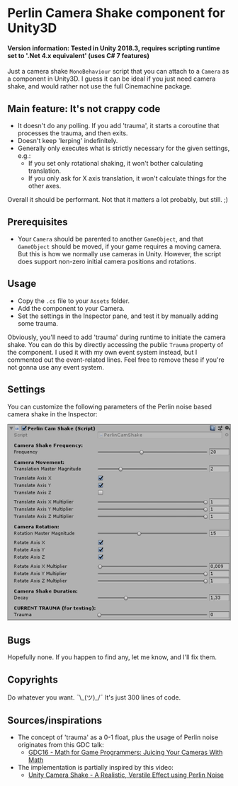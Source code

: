 # Perlin Camera Shake component for Unity3D
#### Version information: Tested in Unity 2018.3, requires scripting runtime set to '.Net 4.x equivalent' (uses C# 7 features)

Just a camera shake `MonoBehaviour` script that you can attach to a `Camera` as a component in Unity3D. I guess it can be ideal if you just need camera shake, and would rather not use the full Cinemachine package.

## Main feature: It's not crappy code
- It doesn't do any polling. If you add 'trauma', it starts a coroutine that processes the trauma, and then exits.
- Doesn't keep 'lerping' indefinitely.
- Generally only executes what is strictly necessary for the given settings, e.g.:
  - If  you set only rotational shaking, it won't bother calculating translation.
  - If you only ask for X axis translation, it won't calculate things for the other axes.
  
Overall it should be performant. Not that it matters a lot probably, but still. ;)

## Prerequisites

- Your `Camera` should be parented to another `GameObject`, and that `GameObject` should be moved, if your game requires a moving camera. But this is how we normally use cameras in Unity. However, the script does support non-zero initial camera positions and rotations.

## Usage
- Copy the `.cs` file to your `Assets` folder.
- Add the component to your Camera.
- Set the settings in the Inspector pane, and test it by manually adding some trauma.

Obviously, you'll need to add 'trauma' during runtime to initiate the camera shake. You can do this by directly accessing the public `Trauma` property of the component. I used it with my own event system instead, but I commented out the event-related lines. Feel free to remove these if you're not gonna use any event system.

## Settings

You can customize the following parameters of the Perlin noise based camera shake in the Inspector:

![Editor customization options of the Perlin Camera Shake component](PerlinCameraShake_editor.png)

## Bugs

Hopefully none. If you happen to find any, let me know, and I'll fix them.

## Copyrights

Do whatever you want. ¯\\\_(ツ)\_/¯ It's just 300 lines of code.

## Sources/inspirations

- The concept of 'trauma' as a 0-1 float, plus the usage of Perlin noise originates from this GDC talk:
  - [GDC16 - Math for Game Programmers: Juicing Your Cameras With Math](https://www.youtube.com/watch?v=tu-Qe66AvtY)
- The implementation is partially inspired by this video:
  - [Unity Camera Shake - A Realistic, Verstile Effect using Perlin Noise](https://www.youtube.com/watch?v=s3FS7AkiEnE)
